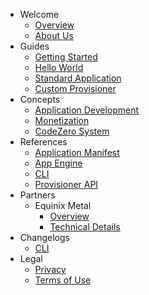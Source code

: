 - Welcome
  - [Overview](/welcome/overview)
  - [About Us](/welcome/about-us)
- Guides
  - [Getting Started](/guides/getting-started)
  - [Hello World](/guides/hello-world)
  - [Standard Application](/guides/appengine)
  - [Custom Provisioner](/guides/custom-provisioner)
- Concepts
  - [Application Development](/concepts/applications)
  - [Monetization](/concepts/monetization)
  - [CodeZero System](/concepts/codezero-system)
- References
  - [Application Manifest](/references/application-manifest)
  - [App Engine](/references/appengine)
  - [CLI](/references/cli)
  - [Provisioner API](/references/provisioner)
- Partners
  - Equinix Metal
    - [Overview](/partners/equinix)
    - [Technical Details](/partners/equinix-details)
- Changelogs
  - [CLI](/changelogs/cli)
- Legal
  - [Privacy](/legal/privacy)
  - [Terms of Use](/legal/terms)
